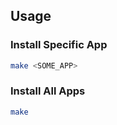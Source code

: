## Usage

### Install Specific App

```sh
make <SOME_APP>
```

### Install All Apps

```sh
make
```
